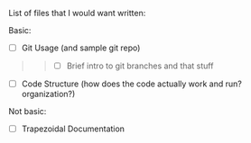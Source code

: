 List of files that I would want written:   

Basic:   
- [ ] Git Usage (and sample git repo)    
>> - [ ] Brief intro to git branches and that stuff     
- [ ] Code Structure (how does the code actually work and run? organization?)    

Not basic:
- [ ] Trapezoidal Documentation 